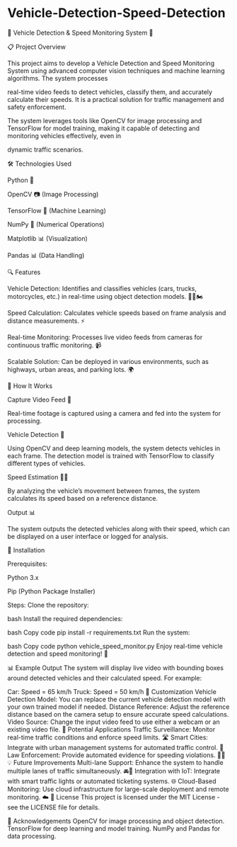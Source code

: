 # Vehicle-Detection-Speed-Detection

🚗 Vehicle Detection & Speed Monitoring System 🚨

📋 Project Overview

This project aims to develop a Vehicle Detection and Speed Monitoring System using advanced computer vision techniques and machine learning algorithms. The system processes 

real-time video feeds to detect vehicles, classify them, and accurately calculate their speeds. It is a practical solution for traffic management and safety enforcement.

The system leverages tools like OpenCV for image processing and TensorFlow for model training, making it capable of detecting and monitoring vehicles effectively, even in 

dynamic traffic scenarios.

🛠️ Technologies Used

Python 🐍

OpenCV 📷 (Image Processing)

TensorFlow 🤖 (Machine Learning)

NumPy 🔢 (Numerical Operations)

Matplotlib 📊 (Visualization)

Pandas 📊 (Data Handling)

🔍 Features

Vehicle Detection: Identifies and classifies vehicles (cars, trucks, motorcycles, etc.) in real-time using object detection models. 🚙🚛🏍️

Speed Calculation: Calculates vehicle speeds based on frame analysis and distance measurements. ⚡

Real-time Monitoring: Processes live video feeds from cameras for continuous traffic monitoring. 📹

Scalable Solution: Can be deployed in various environments, such as highways, urban areas, and parking lots. 🌍

🏁 How It Works

Capture Video Feed 🎥

Real-time footage is captured using a camera and fed into the system for processing.

Vehicle Detection 👀

Using OpenCV and deep learning models, the system detects vehicles in each frame. The detection model is trained with TensorFlow to classify different types of vehicles.

Speed Estimation 🚗💨

By analyzing the vehicle’s movement between frames, the system calculates its speed based on a reference distance.

Output 📊

The system outputs the detected vehicles along with their speed, which can be displayed on a user interface or logged for analysis.

🚀 Installation

Prerequisites:

Python 3.x

Pip (Python Package Installer)

Steps:
Clone the repository:

bash
Install the required dependencies:

bash
Copy code
pip install -r requirements.txt
Run the system:

bash
Copy code
python vehicle_speed_monitor.py
Enjoy real-time vehicle detection and speed monitoring! 🎉

📊 Example Output
The system will display live video with bounding boxes around detected vehicles and their calculated speed. For example:

Car: Speed = 65 km/h
Truck: Speed = 50 km/h
🔧 Customization
Vehicle Detection Model: You can replace the current vehicle detection model with your own trained model if needed.
Distance Reference: Adjust the reference distance based on the camera setup to ensure accurate speed calculations.
Video Source: Change the input video feed to use either a webcam or an existing video file.
🚨 Potential Applications
Traffic Surveillance: Monitor real-time traffic conditions and enforce speed limits. 🛣️
Smart Cities: Integrate with urban management systems for automated traffic control. 🌆
Law Enforcement: Provide automated evidence for speeding violations. 👮‍♂️
💡 Future Improvements
Multi-lane Support: Enhance the system to handle multiple lanes of traffic simultaneously. 🚘🚗
Integration with IoT: Integrate with smart traffic lights or automated ticketing systems. 🌐
Cloud-Based Monitoring: Use cloud infrastructure for large-scale deployment and remote monitoring. ☁️
📣 License
This project is licensed under the MIT License - see the LICENSE file for details.

🙌 Acknowledgements
OpenCV for image processing and object detection.
TensorFlow for deep learning and model training.
NumPy and Pandas for data processing.
